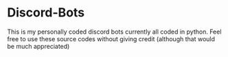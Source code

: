 # Discord-Bots
This is my personally coded discord bots currently all coded in python. Feel free to use these source codes without giving credit (although that would be much appreciated)
